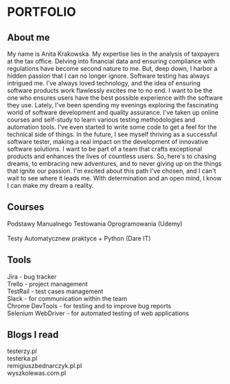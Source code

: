 # PORTFOLIO #
## About me ##
My name is Anita Krakowska. My expertise lies in the analysis of taxpayers at the tax office. Delving into financial data and ensuring compliance with regulations have become second nature to me. But, deep down, I harbor a hidden passion that I can no longer ignore. Software testing has always intrigued me. I've always loved technology, and the idea of ensuring software products work flawlessly excites me to no end. I want to be the one who ensures users have the best possible experience with the software they use.
Lately, I've been spending my evenings exploring the fascinating world of software development and quality assurance. I've taken up online courses and self-study to learn various testing methodologies and automation tools. I've even started to write some code to get a feel for the technical side of things. In the future, I see myself thriving as a successful software tester, making a real impact on the development of innovative software solutions. I want to be part of a team that crafts exceptional products and enhances the lives of countless users. So, here's to chasing dreams, to embracing new adventures, and to never giving up on the things that ignite our passion. I'm excited about this path I've chosen, and I can't wait to see where it leads me. With determination and an open mind, I know I can make my dream a reality.
## Courses ##
Podstawy Manualnego Testowania Oprogramowania (Udemy)<br>  
Testy Automatycznew praktyce + Python (Dare IT)
## Tools ##
Jira - bug tracker<br>
Trello - project management<br>
TestRail - test cases management<br>
Slack - for communication within the team<br>
Chrome DevTools - for testing and to improve bug reports<br>
Selenium WebDriver - for automated testing of web applications<br>
## Blogs I read ##
testerzy.pl<br>
testerka.pl<br>
remigiuszbednarczyk.pl.pl<br>
wyszkolewas.com.pl<br>


